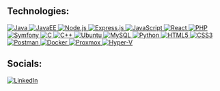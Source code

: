 ## Technologies:

<a href="https://www.java.com/" target="_blank" title="Java Official Website">
  <img src="https://img.shields.io/badge/Java-ED8B00?style=for-the-badge&logo=java&logoColor=white" alt="Java">
</a>
<a href="#" target="_blank" title="JavaEE Official Website">
  <img src="https://img.shields.io/badge/JavaEE-007396?style=for-the-badge&logo=java&logoColor=white" alt="JavaEE">
</a>
<a href="https://nodejs.org/" target="_blank" title="Node.js Official Website">
  <img src="https://img.shields.io/badge/Node.js-43853D?style=for-the-badge&logo=node.js&logoColor=white" alt="Node.js">
</a>
<a href="https://expressjs.com/" target="_blank" title="Express.js Official Website">
  <img src="https://img.shields.io/badge/Express.js-000000?style=for-the-badge&logo=express&logoColor=white" alt="Express.js">
</a>
<a href="#" target="_blank" title="JavaScript Official Documentation">
  <img src="https://img.shields.io/badge/JavaScript-F7DF1E?style=for-the-badge&logo=javascript&logoColor=black" alt="JavaScript">
</a>
<a href="https://reactjs.org/" target="_blank" title="React Official Website">
  <img src="https://img.shields.io/badge/React-61DAFB?style=for-the-badge&logo=react&logoColor=black" alt="React">
</a>
<a href="https://www.php.net/" target="_blank" title="PHP Official Website">
  <img src="https://img.shields.io/badge/PHP-777BB4?style=for-the-badge&logo=php&logoColor=white" alt="PHP">
</a>
<a href="https://symfony.com/" target="_blank" title="Symfony Official Website">
  <img src="https://img.shields.io/badge/Symfony-000000?style=for-the-badge&logo=symfony&logoColor=white" alt="Symfony">
</a>
<a href="#" target="_blank" title="C Language Information">
  <img src="https://img.shields.io/badge/C-A8B9CC?style=for-the-badge&logo=c&logoColor=white" alt="C">
</a>
<a href="#" target="_blank" title="C++ Official Website">
  <img src="https://img.shields.io/badge/C++-00599C?style=for-the-badge&logo=c%2B%2B&logoColor=white" alt="C++">
</a>
<a href="https://ubuntu.com/" target="_blank" title="Ubuntu Official Website">
  <img src="#" alt="Ubuntu">
</a>
<a href="https://www.mysql.com/" target="_blank" title="MySQL Official Website">
  <img src="https://img.shields.io/badge/MySQL-4479A1?style=for-the-badge&logo=mysql&logoColor=white" alt="MySQL">
</a>
<a href="https://www.python.org/" target="_blank" title="Python Official Website">
  <img src="https://img.shields.io/badge/Python-3776AB?style=for-the-badge&logo=python&logoColor=white" alt="Python">
</a>
<a href="https://developer.mozilla.org/en-US/docs/Web/Guide/HTML/HTML5" target="_blank" title="HTML5 Official Documentation">
  <img src="https://img.shields.io/badge/HTML5-E34F26?style=for-the-badge&logo=html5&logoColor=white" alt="HTML5">
</a>
<a href="https://developer.mozilla.org/en-US/docs/Web/CSS" target="_blank" title="CSS3 Official Documentation">
  <img src="https://img.shields.io/badge/CSS3-1572B6?style=for-the-badge&logo=css3&logoColor=white" alt="CSS3">
</a>
<a href="https://www.postman.com/" target="_blank" title="Postman Official Website">
  <img src="https://img.shields.io/badge/Postman-FF6C37?style=for-the-badge&logo=postman&logoColor=white" alt="Postman">
</a>
<a href="https://www.docker.com/" target="_blank" title="Docker Official Website">
  <img src="https://img.shields.io/badge/Docker-2496ED?style=for-the-badge&logo=docker&logoColor=white" alt="Docker">
</a>
<a href="https://www.proxmox.com/" target="_blank" title="Proxmox Official Website">
  <img src="https://img.shields.io/badge/Proxmox-E57000?style=for-the-badge&logo=proxmox&logoColor=white" alt="Proxmox">
</a>
<a href="https://docs.microsoft.com/en-us/windows-server/virtualization/hyper-v/hyper-v-technology-overview" target="_blank" title="Hyper-V Official Documentation">
  <img src="https://img.shields.io/badge/Hyper--V-0078D4?style=for-the-badge&logo=microsoft&logoColor=white" alt="Hyper-V">
</a>


## Socials:

[![LinkedIn](https://img.shields.io/badge/LinkedIn-0077B5?style=for-the-badge&logo=linkedin&logoColor=white)](https://www.linkedin.com/in/merouane-bel-moubarik)

